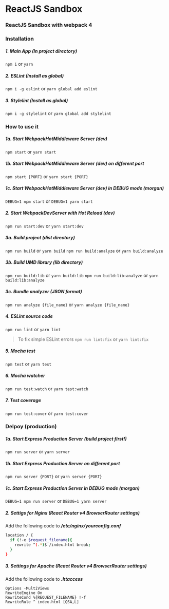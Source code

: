 # ReactJS Sandbox
### ReactJS Sandbox with webpack 4
### Installation

##### 1. Main App (In project directory)
```npm i``` or ```yarn```
##### 2. ESLint (Install as global)
```npm i -g eslint``` or ```yarn global add eslint```
##### 3. Stylelint (Install as global)
```npm i -g stylelint``` or ```yarn global add stylelint```

### How to use it

##### 1a. Start WebpackHotMiddleware Server (dev)
```npm start``` or ```yarn start```

##### 1b. Start WebpackHotMiddleware Server (dev) on different port
```npm start {PORT}``` or ```yarn start {PORT}```

##### 1c. Start WebpackHotMiddleware Server (dev) in DEBUG mode (morgan)
```DEBUG=1 npm start``` or ```DEBUG=1 yarn start```

##### 2. Start WebpackDevServer with Hot Reload (dev)
```npm run start:dev``` or ```yarn start:dev```

##### 3a. Build project (dist directory)
```npm run build``` or ```yarn build```
```npm run build:analyze``` or ```yarn build:analyze```

##### 3b. Build UMD library (lib directory)
```npm run build:lib``` or ```yarn build:lib```
```npm run build:lib:analyze``` or ```yarn build:lib:analyze```

##### 3c. Bundle analyzer (JSON format)
```npm run analyze {file_name}``` or ```yarn analyze {file_name}```

##### 4. ESLint source code
```npm run lint``` or ```yarn lint```
> To fix simple ESLint errors
```npm run lint:fix``` or ```yarn lint:fix```

##### 5. Mocha test
```npm test``` or ```yarn test```

##### 6. Mocha watcher
```npm run test:watch``` or ```yarn test:watch```

##### 7. Test coverage
```npm run test:cover``` or ```yarn test:cover```

### Delpoy (production)

##### 1a. Start Express Production Server (build project first!)
```npm run server``` or ```yarn server```

##### 1b. Start Express Production Server on different port
```npm run server {PORT}``` or ```yarn server {PORT}```

##### 1c. Start Express Production Server in DEBUG mode (morgan)
```DEBUG=1 npm run server``` or ```DEBUG=1 yarn server```

##### 2. Settigs for Nginx (React Router v4 BrowserRouter settings)
Add the following code to **_/etc/nginx/yourconfig.conf_**
```bash
location / {
  if (!-e $request_filename){
    rewrite ^(.*)$ /index.html break;
  }
}
```
##### 3. Settings for Apache (React Router v4 BrowserRouter settings)
Add the following code to **_.htaccess_**
```
Options -MultiViews
RewriteEngine On
RewriteCond %{REQUEST_FILENAME} !-f
RewriteRule ^ index.html [QSA,L]
```
